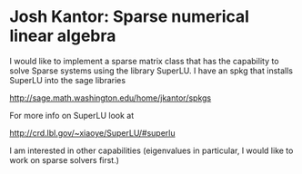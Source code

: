 

# Josh Kantor: Sparse numerical linear algebra

I would like to implement a sparse matrix class that has the capability to solve Sparse systems using the library SuperLU. I have an spkg that installs SuperLU into the sage libraries  

<a class="http" href="http://sage.math.washington.edu/home/jkantor/spkgs">http://sage.math.washington.edu/home/jkantor/spkgs</a> 

For more info on SuperLU look at  

<a class="http" href="http://crd.lbl.gov/~xiaoye/SuperLU/#superlu">http://crd.lbl.gov/~xiaoye/SuperLU/#superlu</a> 

I am interested in other capabilities (eigenvalues in particular, I would like to work on sparse solvers first.) 
